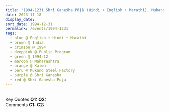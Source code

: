 ```yaml
---
title: "1994-1231 Śhrī Gaṇeśha Pūjā (Hindi + English + Marathi), Mukand Steel Factory, Kalwa, Thane, Maharashtra, India"
date: 2023-11-18
display_date: 
sort_date: 1994-12-31
permalink: /events/1994-1231
tags:
  - blue @ English + Hindi + Marathi
  - brown @ India
  - crimson @ 1994
  - deeppink @ Public Program
  - green @ 1994-12
  - maroon @ Maharashtra
  - orange @ Kalwa
  - peru @ Mukand Steel Factory
  - purple @ Shri Ganesha
  - red @ Shri Ganesha Puja
---
```


<br>

<wave-list>
  <list-title color="DarkSeaGreen" width="55">Key Quotes</list-title>
  <list-item color="BlanchedAlmond" width="280"><b>Q1:</b> <i></i></list-item>
  <list-item color="Lavender" width="280"><b>Q2:</b> <i></i></list-item>
</wave-list>

<br>

<wave-list>
  <list-title color="DarkSeaGreen" width="55">Comments</list-title>
  <list-item color="BlanchedAlmond" width="280"><b>C1:</b> <i></i></list-item>
  <list-item color="Lavender" width="280"><b>C2:</b> <i></i></list-item>
</wave-list>